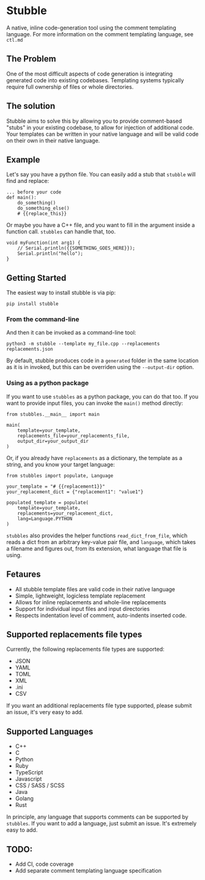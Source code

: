 # Stubble
A native, inline code-generation tool using the comment templating language.
For more information on the comment templating language, see `ctl.md`

## The Problem
One of the most difficult aspects of code generation is integrating generated code into existing codebases. Templating systems typically require full ownership of files or whole directories.

## The solution
Stubble aims to solve this by allowing you to provide comment-based "stubs" in your existing codebase, to allow for 
injection of additional code. Your templates can be written in your native language and will be valid code on their 
own in their native language.

## Example
Let's say you have a python file. You can easily add a stub that `stubble` will find and replace:
```
... before your code
def main():
	do_something()
	do_something_else()
	# {{replace_this}}

```

Or maybe you have a C++ file, and you want to fill in the argument inside a function call. `stubbles` can handle that, too.
```
void myFunction(int arg1) {
	// Serial.println({{SOMETHING_GOES_HERE}});
	Serial.println("hello");
}

```

## Getting Started
The easiest way to install stubble is via pip:

```
pip install stubble
```

### From the command-line
And then it can be invoked as a command-line tool:
```
python3 -m stubble --template my_file.cpp --replacements replacements.json
```

By default, stubble produces code in a `generated` folder in the same location as it is in invoked, but this can be 
overriden using the `--output-dir` option.



### Using as a python package
If you want to use `stubbles` as a python package, you can do that too. If you want to provide input files, you can invoke the `main()` method directly:

```
from stubbles.__main__ import main

main(
	template=your_template, 
	replacements_file=your_replacements_file, 
	output_dir=your_output_dir
)
```

Or, if you already have `replacements` as a dictionary, the template as a string, and you know your target language:
```
from stubbles import populate, Language

your_template = "# {{replacement1}}"
your_replacement_dict = {"replacement1": "value1"}

populated_template = populate(
	template=your_template,
	replacements=your_replacement_dict,
	lang=Language.PYTHON
)

```
`stubbles` also provides the helper functions `read_dict_from_file`, which reads a dict from an arbitrary key-value pair file, and `language`, which takes a filename and figures out, from its extension, what language that file is using.

## Fetaures
- All stubble template files are valid code in their native language
- Simple, lightweight, logicless template replacement
- Allows for inline replacements and whole-line replacements
- Support for individual input files and input directories
- Respects indentation level of comment, auto-indents inserted code.

## Supported replacements file types
Currently, the following replacements file types are supported:

- JSON 
- YAML
- TOML
- XML
- .ini
- CSV

If you want an additional replacements file type supported, please submit an issue, it's very easy to add.

## Supported Languages

- C++
- C
- Python
- Ruby
- TypeScript
- Javascript
- CSS / SASS / SCSS
- Java
- Golang
- Rust

In principle, any language that supports comments can be supported by `stubbles`. If you want to add a language, just submit an issue. It's extremely easy to add.


## TODO:
- Add CI, code coverage
- Add separate comment templating language specification

